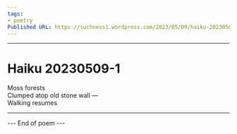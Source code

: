 ```yaml
---
tags: 
- poetry
Published URL: https://suchness1.wordpress.com/2023/05/09/haiku-20230509-1/
---
```

---  
  
# Haiku 20230509-1  
> 

Moss forests  
Clumped atop old stone  wall —   
Walking resumes  
  
---  
 --- End of poem ---